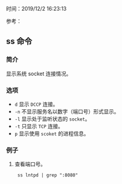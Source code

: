 时间：2019/12/2 16:23:13  

参考： 


## ss 命令

### 简介    

显示系统 socket 连接情况。

### 选项  

* `d` 显示 `DCCP` 连接。
* `-n` 不显示服务名以数字（端口号）形式显示。
* `-l` 显示处于监听状态的 `socket`。
* `-t` 只显示 `TCP` 连接。
* `p` 显示使用 `scoket` 的进程信息。

### 例子 

1. 查看端口号。

		ss lntpd | grep ":8080" 